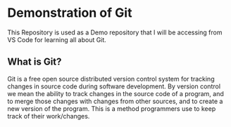 # Demonstration of Git

This Repository is used as a Demo repository that I will be accessing from VS Code for learning all about Git.

## What is Git?
Git is a free open source distributed version control system for tracking changes in source code during software development. 
By version control we mean the ability to track changes in the source code of a program, and to merge those changes with changes from other sources, and to create a new version of the program. This is a method programmers use to keep track of their work/changes.